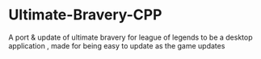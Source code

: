 # Ultimate-Bravery-CPP
A port &amp; update of ultimate bravery for league of legends to be a desktop application , made for being easy to update as the game updates

